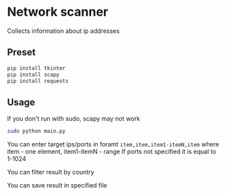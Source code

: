 # Network scanner

Collects information about ip addresses

## Preset

```bash
pip install tkinter
pip install scapy
pip install requests
```

## Usage

If you don't run with sudo, scapy may not work

```bash
sudo python main.py
```

You can enter target ips/ports in foramt `item,item,item1-itemN,item` where item - one element, item1-itemN - range
If ports not specified it is equal to 1-1024

You can filter result by country

You can save result in specified file
